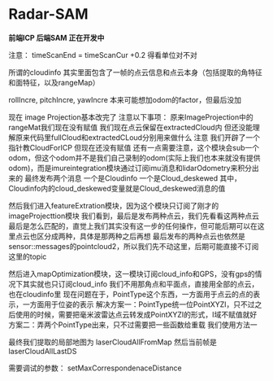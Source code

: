# Radar-SAM

**前端ICP 后端SAM 正在开发中**


注意：
timeScanEnd = timeScanCur +0.2
得看单位对不对

所谓的cloudinfo 其实里面包含了一帧的点云信息和点云本身（包括提取的角特征和面特征，以及rangeMap）

rollIncre, pitchIncre, yawIncre 本来可能想加odom的factor，但最后没加

现在 image Projection基本改完了 注意以下事项：
原来ImageProjection中的rangeMat我们现在没有赋值
我们现在点云保留在extractedCloud内 但还没能理解原来代码里fullCloud和extractedCLoud分别用来做什么
注意 我们开辟了一个指针教CloudForICP 但现在还没有赋值
还有一点需要注意，这个模块会sub一个odom，但这个odom并不是我们自己录制的odom(实际上我们也本来就没有提供odom)，而是imureintegration模块通过订阅imu消息和lidarOdometry来积分出来的
最终发布两个消息 一个是Cloudinfo 一个是Cloud_deskewed 其中，Cloudinfo内的cloud_deskewed变量就是Cloud_deskewed消息的值

然后我们进入featureExtration模块，因为这个模块只订阅了刚才的imageProjecttion模块
我们看到，最后是发布两种点云，我们先看看这两种点云最后是怎么匹配的，直觉上我们其实没有这一步的任何操作，但可能后期可以在这里点云也区分成两种，具体是那两种之后再想
最后发布的两种点云也依然是sensor::messages的pointcloud2，所以我们先不动这里，后期可能直接不订阅这里的topic

然后进入mapOptimization模块，这一模块订阅cloud_info和GPS，没有gps的情况下其实就也只订阅cloud_info
我们不用那角点和平面点，直接用全部的点云，也在cloudinfo里
现在问题在于，PointType这个东西，一方面用于点云的点的表示，一方面用于位姿的表示
解决方案一：PointType统一位PointXYZI，只不过之后使用的时候，需要把毫米波雷达点云转发成PointXYZI的形式，I域不赋值就好
方案二：弄两个PointType出来，只不过需要把一些函数给重载
我们使用方法一

最终我们提取的局部地图为 laserCloudAllFromMap   然后当前帧是laserCloudAllLastDS

需要调试的参数： setMaxCorrespondenaceDistance


